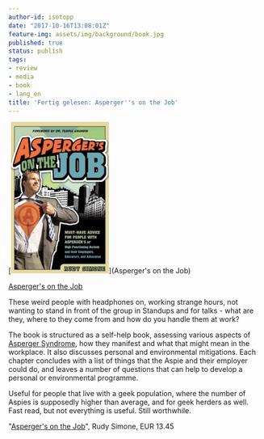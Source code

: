 ```yaml
---
author-id: isotopp
date: "2017-10-16T13:08:01Z"
feature-img: assets/img/background/book.jpg
published: true
status: publish
tags:
- review
- media
- book
- lang_en
title: 'Fertig gelesen: Asperger''s on the Job'
---
```

[![](/uploads/2017/10/as-on-the-job-194x300.jpg)](Asperger's on the Job) 

[Asperger's on the Job](https://www.amazon.de/Aspergers-Job-Must-Have-Functioning-Employers-ebook/dp/B00TZN9OF0)

These weird people with headphones on, working strange hours,
not wanting to stand in front of the group in Standups and for
talks - what are they, where to they come from and how do you
handle them at work?

The book is structured as a self-help book, assessing various aspects of 
[Asperger Syndrome](https://en.wikipedia.org/wiki/Asperger_syndrome), 
how they manifest and what that might mean in the workplace. It
also discusses personal and environmental mitigations. Each
chapter concludes with a list of things that the Aspie and their
employer could do, and leaves a number of questions that can
help to develop a personal or environmental programme. 

Useful for people that live with a geek population, where the
number of Aspies is supposedly higher than average, and for geek
herders as well. Fast read, but not everything is useful. Still
worthwhile. 

"[Asperger's on the Job](https://www.amazon.de/Aspergers-Job-Must-Have-Functioning-Employers-ebook/dp/B00TZN9OF0)",
Rudy Simone, EUR 13.45

